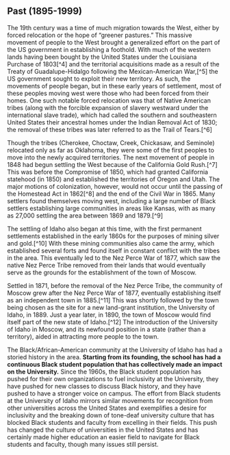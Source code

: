 
## Past (1895-1999) ##

The 19th century was a time of much migration towards the West, either by forced relocation or the hope of “greener pastures.” This massive movement of people to the West brought a generalized effort on the part of the US government in establishing a foothold. With much of the western lands having been bought by the United States under the Louisiana Purchase of 1803[^4] and the territorial acquisitions made as a result of the Treaty of Guadalupe-Hidalgo following the Mexican-American War,[^5] the US government sought to exploit their new territory. As such, the movements of people began, but in these early years of settlement, most of these peoples moving west were those who had been forced from their homes. One such notable forced relocation was that of Native American tribes (along with the forcible expansion of slavery westward under the international slave trade), which had called the southern and southeastern United States their ancestral homes under the Indian Removal Act of 1830; the removal of these tribes was later referred to as the Trail of Tears.[^6]  

Though the tribes (Cherokee, Choctaw, Creek, Chickasaw, and Seminole) relocated  only as far as Oklahoma, they were some of the first peoples to move into the newly acquired territories. The next movement of people in 1848 had begun settling the West because of the California Gold Rush.[^7]  This was before the Compromise of 1850, which had granted California statehood (in 1850) and established the territories of Oregon and Utah.  The major motions of colonization, however, would not occur until the passing of the Homestead Act in 1862[^8] and the end of the Civil War in 1865. Many settlers found themselves moving west, including a large number of Black settlers establishing large communities in areas like Kansas, with as many as 27,000 settling the area between 1869 and 1879.[^9]

The settling of Idaho also began at this time, with the first permanent settlements established in the early 1860s for the purposes of mining silver and gold.[^10] With these mining communities also came the army, which established several forts and found itself in constant conflict with the tribes in the area. This eventually led to the Nez Perce War of 1877, which saw the native Nez Perce Tribe removed from their lands that would eventually serve as the grounds for the establishment of the town of Moscow. 

Settled in 1871, before the removal of the Nez Perce Tribe, the community of Moscow grew after the Nez Perce War of 1877, eventually establishing itself as an independent town in 1885.[^11] This was shortly followed by the town being chosen as the site for a new land-grant institution, the University of Idaho, in 1889. Just a year later, in 1890, the town of Moscow would find itself part of the new state of Idaho.[^12] The introduction of the University of Idaho in Moscow, and its newfound position in a state (rather than a territory), aided in attracting more people to the town.

The Black/African-American community at the University of Idaho has had a storied history in the area. **Starting from its founding, the school has had a continuous Black student population that has collectively made an impact on the University.** Since the 1960s, the Black student population has pushed for their own organizations to fuel inclusivity at the University, they have pushed for new classes to discuss Black history, and they have pushed to have a stronger voice on campus.  The effort from Black students at the University of Idaho mirrors similar movements  for recognition from other universities across the United States and exemplifies a desire for inclusivity and the breaking down of tone-deaf university culture that has blocked Black students and faculty from excelling in their fields. This push has changed the culture of universities in the United States and has certainly made higher education an easier field to navigate for Black students and faculty, though many issues still persist. 